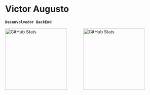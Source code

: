 # Victor Augusto

**`Desenvolvedor BackEnd`**



<p>
  <img 
    align="left" 
    alt="GitHub Stats" 
    height="200" 
    style="padding-right: 50px;" 
    src="https://github-readme-stats.vercel.app/api?username=VictorAugustoDella&show_icons=true&theme=dracula&gruvbox=pt-br" 
  />

<img 
      align="left" 
      alt="GitHub Stats" 
      height="200" 
      src="https://github-readme-stats.vercel.app/api/top-langs/?username=VictorAugustoDella&theme=dracula&layout=compact&custom_title=Tecnologias&langs_count=9" 
  />

</p>
